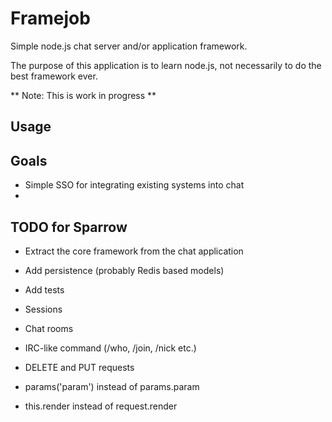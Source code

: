 Framejob
========

Simple node.js chat server and/or application framework.

The purpose of this application is to learn node.js, not necessarily to do the best framework ever.

** Note: This is work in progress **

Usage
-----

Goals
-----
* Simple SSO for integrating existing systems into chat
* 

TODO for Sparrow
----------------
* Extract the core framework from the chat application
* Add persistence (probably Redis based models)
* Add tests
* Sessions
* Chat rooms
* IRC-like command (/who, /join, /nick etc.)

* DELETE and PUT requests
* params('param') instead of params.param
* this.render instead of request.render